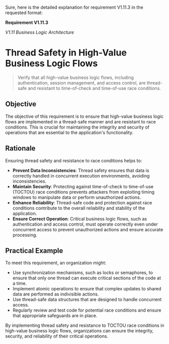 Sure, here is the detailed explanation for requirement V1.11.3 in the requested format:

**Requirement V1.11.3**

*V1.11 Business Logic Architecture*

# Thread Safety in High-Value Business Logic Flows

> Verify that all high-value business logic flows, including authentication, session management, and access control, are thread-safe and resistant to time-of-check and time-of-use race conditions.

## Objective
The objective of this requirement is to ensure that high-value business logic flows are implemented in a thread-safe manner and are resistant to race conditions. This is crucial for maintaining the integrity and security of operations that are essential to the application's functionality.

## Rationale
Ensuring thread safety and resistance to race conditions helps to:
- **Prevent Data Inconsistencies**: Thread safety ensures that data is correctly handled in concurrent execution environments, avoiding inconsistencies.
- **Maintain Security**: Protecting against time-of-check to time-of-use (TOCTOU) race conditions prevents attackers from exploiting timing windows to manipulate data or perform unauthorized actions.
- **Enhance Reliability**: Thread-safe code and protection against race conditions contribute to the overall reliability and stability of the application.
- **Ensure Correct Operation**: Critical business logic flows, such as authentication and access control, must operate correctly even under concurrent access to prevent unauthorized actions and ensure accurate processing.

## Practical Example
To meet this requirement, an organization might:
- Use synchronization mechanisms, such as locks or semaphores, to ensure that only one thread can execute critical sections of the code at a time.
- Implement atomic operations to ensure that complex updates to shared data are performed as indivisible actions.
- Use thread-safe data structures that are designed to handle concurrent access.
- Regularly review and test code for potential race conditions and ensure that appropriate safeguards are in place.

By implementing thread safety and resistance to TOCTOU race conditions in high-value business logic flows, organizations can ensure the integrity, security, and reliability of their critical operations.

